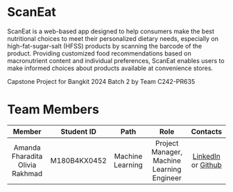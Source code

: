 # ScanEat  

ScanEat is a web-based app designed to help consumers make the best nutritional choices to meet their personalized dietary needs, especially on high-fat-sugar-salt (HFSS) products by scanning the barcode of the product. Providing customized food recommendations based on macronutrient content and individual preferences, ScanEat enables users to make informed choices about products available at convenience stores. 

Capstone Project for Bangkit 2024 Batch 2 by Team C242-PR635

# Team Members 
|            Member           | Student ID |        Path        |                    Role                    |                                                       Contacts                                                      |
| :-------------------------: | :--------: | :----------------: | :----------------------------------------: | :-----------------------------------------------------------------------------------------------------------------: |
|        Amanda Fharadita Olivia Rakhmad        | M180B4KX0452  |  Machine Learning  | Project Manager, Machine Learning Engineer |           [LinkedIn](https://www.linkedin.com/in/amandarakhmad/) or [Github](https://github.com/amandarakhmad)           |

